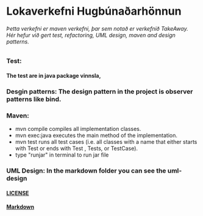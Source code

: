 # Lokaverkefni Hugbúnaðarhönnun

###### Þetta verkefni er maven verkefni, þar sem notað er verkefnið TakeAway. Hér hefur við gert test, refactoring, UML design, maven and design patterns.
### Test:
#### The test are in java package vinnsla,


### Desgin patterns: The design pattern in the project is observer patterns like bind.


### Maven:
- mvn compile compiles all implementation classes.
- mvn exec:java executes the main method of the implementation.
- mvn test runs all test cases (i.e. all classes with a name that either starts with Test or ends with Test
  , Tests, or TestCase).
- type "runjar" in terminal to run jar file


### UML Design: In the markdown folder you can see the uml-design


#### [LICENSE](/Users/arnorgunnars/HÍ/hugbunadarhonnun/lokaverkefni-hugbunadar./LICENSE)
#### [Markdown](C:\Users\rober\HBV202G\lokaverkefni-hugbunadar\site\Markdown\Markdown.md)


